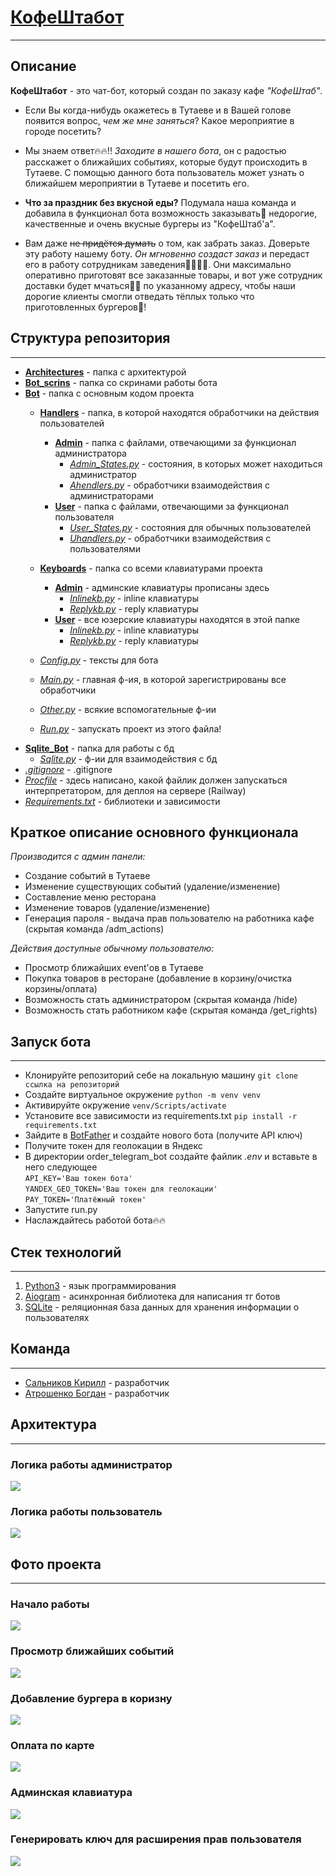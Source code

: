 # <a href='https://t.me/tutaev_events_bot'>КофеШтабот</a>

---

## Описание


**КофеШтабот** - это чат-бот, который создан по заказу кафе *"КофеШтаб"*.

* Если Вы когда-нибудь окажетесь в Тутаеве и в Вашей голове появится вопрос, *чем же мне заняться*? Какое мероприятие в
  городе посетить?

* Мы знаем ответ🔥🔥!! *Заходите в нашего бота*, он с радостью расскажет о ближайших событиях, которые будут
  происходить в Тутаеве. С помощью данного бота пользователь может узнать о ближайшем мероприятии в Тутаеве и посетить
  его.

* **Что за праздник без вкусной еды?** Подумала наша команда и добавила в функционал бота возможность заказывать🧢
  недорогие, качественные и очень вкусные бургеры из "КофеШтаб'а".

* Вам даже ~~не придётся думать~~ о том, как забрать
  заказ. Доверьте эту работу нашему боту. *Он мгновенно создаст заказ* и передаст его в работу сотрудникам
  заведения👩‍🍳👨‍🍳.
  Они максимально оперативно приготовят все заказанные товары, и вот уже сотрудник доставки будет мчаться🏃‍♂️ по
  указанному
  адресу, чтобы наши дорогие клиенты смогли отведать тёплых только что приготовленных бургеров🍔!

## Структура репозитория

---

- <a href='https://github.com/Raisin228/order_telegram_bot/tree/main/architectures'>**Architectures**</a> - папка с 
  архитектурой
- <a href='https://github.com/Raisin228/order_telegram_bot/tree/main/bot_scrins'>**Bot_scrins**</a> - папка со скринами работы бота
- <a href='https://github.com/Raisin228/order_telegram_bot/tree/main/bot'>**Bot**</a> - папка с основным кодом проекта
    - <a href='https://github.com/Raisin228/order_telegram_bot/tree/main/bot/handlers'>**Handlers**</a> - папка, в которой
      находятся обработчики на действия пользователей
        - <a href='https://github.com/Raisin228/order_telegram_bot/tree/main/bot/handlers/admin'>**Admin**</a> - папка с 
          файлами, отвечающими за функционал администратора
            - [*Admin_States.py*](https://github.com/Raisin228/order_telegram_bot/blob/main/bot/handlers/admin/admi_states.py) - состояния, в которых может находиться администратор
            - [*Ahendlers.py*](https://github.com/Raisin228/order_telegram_bot/blob/main/bot/handlers/admin/ahandlers.py') - обработчики взаимодействия с администраторами
        - <a href='https://github.com/Raisin228/order_telegram_bot/tree/main/bot/handlers/user'>**User**</a> - папка с 
          файлами, отвечающими за функционал пользователя
            - [*User_States.py*]('https://github.com/Raisin228/order_telegram_bot/blob/main/bot/handlers/user/user_states.py'>) - состояния для обычных пользователей
            - [*Uhandlers.py*]('https://github.com/Raisin228/order_telegram_bot/blob/main/bot/handlers/user/uhandlers.py'>) - обработчики взаимодействия с пользователями
    - <a href='https://github.com/Raisin228/order_telegram_bot/tree/main/bot/keyboards'>**Keyboards**</a> - папка со всеми 
      клавиатурами проекта
        - <a href='https://github.com/Raisin228/order_telegram_bot/tree/main/bot/keyboards/admin'>**Admin**</a> - 
          админские клавиатуры прописаны здесь
            - [*Inlinekb.py*]('https://github.com/Raisin228/order_telegram_bot/blob/main/bot/keyboards/admin/inlinekb.py'>) - inline клавиатуры
            - [*Replykb.py*]('https://github.com/Raisin228/order_telegram_bot/blob/main/bot/keyboards/admin/replykb.py'>) - reply клавиатуры
        - <a href='https://github.com/Raisin228/order_telegram_bot/tree/main/bot/keyboards/user'>**User**</a> - все 
          юзерские клавиатуры находятся в этой папке
            - [*Inlinekb.py*]('https://github.com/Raisin228/order_telegram_bot/blob/main/bot/keyboards/user/inlinekb.py'>) - inline клавиатуры
            - [*Replykb.py*]('https://github.com/Raisin228/order_telegram_bot/blob/main/bot/keyboards/user/replykb.py'>) - reply клавиатуры

    - <a href='https://github.com/Raisin228/order_telegram_bot/blob/main/bot/config.py'>*Config.py*</a> - тексты для бота
    - <a href='https://github.com/Raisin228/order_telegram_bot/blob/main/bot/main.py'>*Main.py*</a> - главная ф-ия, в 
      которой зарегистрированы все обработчики
    - <a href='https://github.com/Raisin228/order_telegram_bot/blob/main/bot/other.py'>*Other.py*</a> - всякие 
      вспомогательные ф-ии
    - <a href='https://github.com/Raisin228/order_telegram_bot/blob/main/bot/run.py'>*Run.py*</a> - запускать проект из 
      этого файла!
- <a href='https://github.com/Raisin228/order_telegram_bot/tree/main/sqlite_bot'>**Sqlite_Bot**</a> - папка для работы 
  с бд
    - <a href='https://github.com/Raisin228/order_telegram_bot/blob/main/sqlite_bot/sqlite.py'>*Sqlite.py*</a> - ф-ии 
      для взаимодействия с бд
- <a href='https://github.com/Raisin228/order_telegram_bot/blob/main/.gitignore'>*.gitignore*</a> - .gitignore
- <a href='https://github.com/Raisin228/order_telegram_bot/blob/main/Procfile'>*Procfile*</a> - здесь написано, какой 
файлик должен запускаться интерпретатором, для деплоя на сервере (Railway)
- <a href='https://github.com/Raisin228/order_telegram_bot/blob/main/requirements.txt'>*Requirements.txt*</a> - 
библиотеки и зависимости

## Краткое описание основного функционала

*Производится с админ панели:*
  * Создание событий в Тутаеве
  * Изменение существующих событий (удаление/изменение)
  * Составление меню ресторана
  * Изменение товаров (удаление/изменение)
  * Генерация пароля - выдача прав пользователю на работника кафе (скрытая команда /adm_actions) 

*Действия доступные обычному пользователю:*
  * Просмотр ближайших event'ов в Тутаеве
  * Покупка товаров в ресторане (добавление в корзину/очистка корзины/оплата)
  * Возможность стать администратором (скрытая команда /hide)
  * Возможность стать работником кафе (скрытая команда /get_rights)

## Запуск бота

---

* Клонируйте репозиторий себе на локальную машину `git clone ссылка на репозиторий`
* Создайте виртуальное окружение `python -m venv venv`
* Активируйте окружение `venv/Scripts/activate`
* Установите все зависимости из requirements.txt `pip install -r requirements.txt`
* Зайдите в [BotFather](https://t.me/BotFather) и создайте нового бота (получите API ключ)
* Получите токен для геолокации в Яндекс
* В директории order_telegram_bot создайте файлик *.env* и вставьте в него следующее  
  `API_KEY='Ваш токен бота'`  
  `YANDEX_GEO_TOKEN='Ваш токен для геолокации'`  
  `PAY_TOKEN='Платёжный токен'`
* Запустите run.py
* Наслаждайтесь работой бота🔥🔥

## Стек технологий

---

1. [Python3](https://www.python.org/) - язык программирования
2. [Aiogram](https://docs.aiogram.dev/en/dev-3.x/) - асинхронная библиотека для написания тг ботов
3. [SQLite](https://www.sqlite.org/index.html) - реляционная база данных для хранения информации о пользователях

## Команда

---

- [Сальников Кирилл](https://vk.com/k.salnikov2020) - разработчик
- [Атрошенко Богдан](https://vk.com/bog_at_04) - разработчик

## Архитектура

---

### Логика работы администратор
<img src="https://github.com/Raisin228/order_telegram_bot/blob/main/architectures/%D0%B0%D1%80%D1%85%D0%B8%D1%82%D0%B5%D0%BA%D1%82%D1%83%D1%80%D0%B0_%D0%B0%D0%B4%D0%BC%D0%B8%D0%BD.png">

### Логика работы пользователь
<img src="https://github.com/Raisin228/order_telegram_bot/blob/main/architectures/user_arhit.jpg">


## Фото проекта

---

### Начало работы
<img src="https://github.com/Raisin228/order_telegram_bot/blob/main/bot_scrins/start_work.png">

### Просмотр ближайших событий
<img src="https://github.com/Raisin228/order_telegram_bot/blob/main/bot_scrins/viewing_events.png">

### Добавление бургера в коризну
<img src="https://github.com/Raisin228/order_telegram_bot/blob/main/bot_scrins/ordering_goods.png">

### Оплата по карте
<img src="https://github.com/Raisin228/order_telegram_bot/blob/main/bot_scrins/pay_bill.png">

### Админская клавиатура
<img src="https://github.com/Raisin228/order_telegram_bot/blob/main/bot_scrins/adm_actions.png">

### Генерировать ключ для расширения прав пользователя
<img src="https://github.com/Raisin228/order_telegram_bot/blob/main/bot_scrins/generate_key.png">
